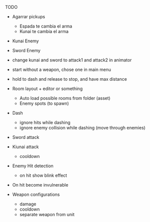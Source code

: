 TODO

* Agarrar pickups
  - Espada te cambia el arma
  - Kunai te cambia el arma

* Kunai Enemy
* Sword Enemy

* change kunai and sword to attack1 and attack2 in animator

* start without a weapon, chose one in main menu

* hold to dash and release to stop, and have max distance

* Room layout + editor or something
  - Auto load possible rooms from folder (asset)
  - Enemy spots (to spawn)

* Dash
  - ignore hits while dashing
  - ignore enemy collision while dashing (move through enemies)

* Sword attack

* Kiunai attack
  - cooldown

* Enemy Hit detection
  - on hit show blink effect

* On hit become invulnerable

* Weapon configurations
  - damage
  - cooldown 
  - separate weapon from unit
